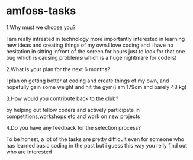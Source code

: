 # amfoss-tasks

1.Why must we choose you?

I am really intrested in technology more importantly interested in learning new ideas and creating things of my own.I love coding and i have no hesitation in sitting infront of the screen for hours just to look for that one bug which is causing problems(which is a huge nightmare for coders)


2.What is your plan for the next 6 months?

I plan on getting better at coding and create things of my own, and hopefully gain some weight and hit the gym(i am 179cm and barely 48 kg)


3.How would you contribute back to the club? 

by helping out fellow coders and actively participate in competitions,workshops etc and work on new projects


4.Do you have any feedback for the selection process?

To be honest, a lot of the tasks are pretty difficult even for someone who has learned basic coding in the past but i guess this way you relly find out who are interested
